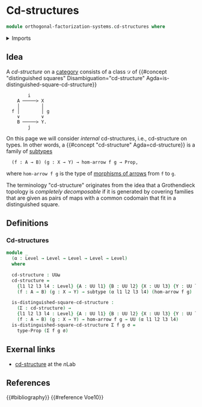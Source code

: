 # Cd-structures

```agda
module orthogonal-factorization-systems.cd-structures where
```

<details><summary>Imports</summary>

```agda
open import foundation.morphisms-arrows
open import foundation.propositions
open import foundation.subtypes
open import foundation.universe-levels
```

</details>

## Idea

A _cd-structure_ on a [category](category-theory.categories.md) consists of a
class `𝒟` of
{{#concept "distinguished squares" Disambiguation="cd-structure" Agda=is-distinguished-square-cd-structure}}

```text
        i
    A ─────> X
    │        │
  f │        │ g
    ∨        ∨
    B ─────> Y.
        j
```

On this page we will consider _internal_ cd-structures, i.e., cd-structure on
types. In other words, a {{#concept "cd-structure" Agda=cd-structure}} is a
family of [subtypes](foundation-core.subtypes.md)

```text
  (f : A → B) (g : X → Y) → hom-arrow f g → Prop,
```

where `hom-arrow f g` is the type of
[morphisms of arrows](foundation.morphisms-arrows.md) from `f` to `g`.

The terminology "cd-structure" originates from the idea that a Grothendieck
topology is _completely decomposable_ if it is generated by covering families
that are given as pairs of maps with a common codomain that fit in a
distinguished square.

## Definitions

### Cd-structures

```agda
module _
  (α : Level → Level → Level → Level → Level)
  where

  cd-structure : UUω
  cd-structure =
    {l1 l2 l3 l4 : Level} {A : UU l1} {B : UU l2} {X : UU l3} {Y : UU l4} →
    (f : A → B) (g : X → Y) → subtype (α l1 l2 l3 l4) (hom-arrow f g)

  is-distinguished-square-cd-structure :
    (Σ : cd-structure) →
    {l1 l2 l3 l4 : Level} {A : UU l1} {B : UU l2} {X : UU l3} {Y : UU l4} →
    (f : A → B) (g : X → Y) → hom-arrow f g → UU (α l1 l2 l3 l4)
  is-distinguished-square-cd-structure Σ f g σ =
    type-Prop (Σ f g σ)
```

## Exernal links

- [cd-structure](https://ncatlab.org/nlab/show/cd-structure) at the $n$Lab

## References

{{#bibliography}} {{#reference Voe10}}
